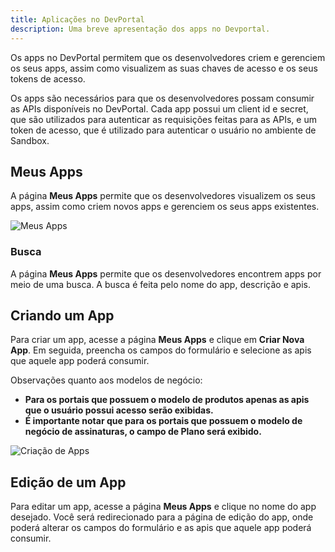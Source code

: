 ```yaml
---
title: Aplicações no DevPortal
description: Uma breve apresentação dos apps no Devportal.
---
```


Os apps no DevPortal permitem que os desenvolvedores criem e gerenciem os seus apps, assim como visualizem as suas chaves de acesso e os seus tokens de acesso.

Os apps são necessários para que os desenvolvedores possam consumir as APIs disponíveis no DevPortal. Cada app possui um client id e secret, que são utilizados para autenticar as requisições feitas para as APIs, e um token de acesso, que é utilizado para autenticar o usuário no ambiente de Sandbox.

## Meus Apps

A página **Meus Apps** permite que os desenvolvedores visualizem os seus apps, assim como criem novos apps e gerenciem os seus apps existentes.

![Meus Apps](/images/my-apps.png)

### Busca

A página **Meus Apps** permite que os desenvolvedores encontrem apps por meio de uma busca. A busca é feita pelo nome do app, descrição e apis.

## Criando um App

Para criar um app, acesse a página **Meus Apps** e clique em **Criar Nova App**. Em seguida, preencha os campos do formulário e selecione as apis que aquele app poderá consumir.

Observações quanto aos modelos de negócio:

- **Para os portais que possuem o modelo de produtos apenas as apis que o usuário possui acesso serão exibidas.**
- **É importante notar que para os portais que possuem o modelo de negócio de assinaturas, o campo de **Plano** será exibido.**

![Criação de Apps](/images/create-new-app.png)

## Edição de um App

Para editar um app, acesse a página **Meus Apps** e clique no nome do app desejado. Você será redirecionado para a página de edição do app, onde poderá alterar os campos do formulário e as apis que aquele app poderá consumir.
